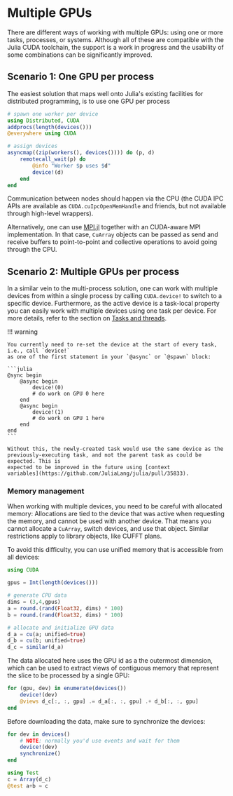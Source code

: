 # Multiple GPUs

There are different ways of working with multiple GPUs: using one or more tasks, processes,
or systems. Although all of these are compatible with the Julia CUDA toolchain, the support
is a work in progress and the usability of some combinations can be significantly improved.


## Scenario 1: One GPU per process

The easiest solution that maps well onto Julia's existing facilities for distributed
programming, is to use one GPU per process

```julia
# spawn one worker per device
using Distributed, CUDA
addprocs(length(devices()))
@everywhere using CUDA

# assign devices
asyncmap((zip(workers(), devices()))) do (p, d)
    remotecall_wait(p) do
        @info "Worker $p uses $d"
        device!(d)
    end
end
```

Communication between nodes should happen via the CPU (the CUDA IPC APIs are available as
`CUDA.cuIpcOpenMemHandle` and friends, but not available through high-level wrappers).

Alternatively, one can use [MPI.jl](https://github.com/JuliaParallel/MPI.jl) together with
an CUDA-aware MPI implementation. In that case, `CuArray` objects can be passed as send and
receive buffers to point-to-point and collective operations to avoid going through the CPU.


## Scenario 2: Multiple GPUs per process

In a similar vein to the multi-process solution, one can work with multiple devices from
within a single process by calling `CUDA.device!` to switch to a specific device.
Furthermore, as the active device is a task-local property you can easily work with multiple
devices using one task per device. For more details, refer to the section on [Tasks and
threads](@ref).

!!! warning

    You currently need to re-set the device at the start of every task, i.e., call `device!`
    as one of the first statement in your `@async` or `@spawn` block:

    ```julia
    @sync begin
        @async begin
            device!(0)
            # do work on GPU 0 here
        end
        @async begin
            device!(1)
            # do work on GPU 1 here
        end
    end
    ```

    Without this, the newly-created task would use the same device as the
    previously-executing task, and not the parent task as could be expected. This is
    expected to be improved in the future using [context
    variables](https://github.com/JuliaLang/julia/pull/35833).


### Memory management

When working with multiple devices, you need to be careful with allocated memory:
Allocations are tied to the device that was active when requesting the memory, and cannot be
used with another device. That means you cannot allocate a `CuArray`, switch devices, and
use that object. Similar restrictions apply to library objects, like CUFFT plans.

To avoid this difficulty, you can use unified memory that is accessible from all devices:

```julia
using CUDA

gpus = Int(length(devices()))

# generate CPU data
dims = (3,4,gpus)
a = round.(rand(Float32, dims) * 100)
b = round.(rand(Float32, dims) * 100)

# allocate and initialize GPU data
d_a = cu(a; unified=true)
d_b = cu(b; unified=true)
d_c = similar(d_a)
```

The data allocated here uses the GPU id as a the outermost dimension, which can be used to
extract views of contiguous memory that represent the slice to be processed by a single GPU:

```julia
for (gpu, dev) in enumerate(devices())
    device!(dev)
    @views d_c[:, :, gpu] .= d_a[:, :, gpu] .+ d_b[:, :, gpu]
end
```

Before downloading the data, make sure to synchronize the devices:

```julia
for dev in devices()
    # NOTE: normally you'd use events and wait for them
    device!(dev)
    synchronize()
end

using Test
c = Array(d_c)
@test a+b ≈ c
```
